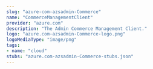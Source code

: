 ```yaml
---
slug: "azure-com-azsadmin-Commerce"
name: "CommerceManagementClient"
provider: "azure.com"
description: "The Admin Commerce Management Client."
logo: "azure.com-azsadmin-Commerce-logo.png"
logoMediaType: "image/png"
tags:
- name: "cloud"
stubs: "azure.com-azsadmin-Commerce-stubs.json"
---
```

